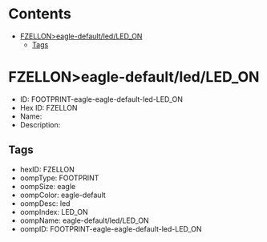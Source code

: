 



Contents
========

* [FZELLON>eagle-default/led/LED_ON](#fzelloneagle-defaultledled_on)
	* [Tags](#tags)

# FZELLON>eagle-default/led/LED_ON

- ID: FOOTPRINT-eagle-eagle-default-led-LED_ON
- Hex ID: FZELLON
- Name: 
- Description: 

## Tags

- hexID: FZELLON
- oompType: FOOTPRINT
- oompSize: eagle
- oompColor: eagle-default
- oompDesc: led
- oompIndex: LED_ON
- oompName: eagle-default/led/LED_ON
- oompID: FOOTPRINT-eagle-eagle-default-led-LED_ON

